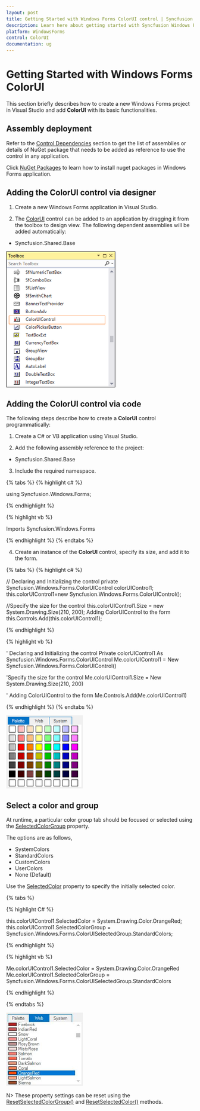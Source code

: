 ```yaml
---
layout: post
title: Getting Started with Windows Forms ColorUI control | Syncfusion
description: Learn here about getting started with Syncfusion Windows Forms ColorUI control, its elements and more details.
platform: WindowsForms
control: ColorUI 
documentation: ug
---
```


# Getting Started with Windows Forms ColorUI

This section briefly describes how to create a new Windows Forms project in Visual Studio and add **ColorUI** with its basic functionalities.


## Assembly deployment

Refer to the [Control Dependencies](https://help.syncfusion.com/windowsforms/control-dependencies#coloruicontrol) section to get the list of assemblies or details of NuGet package that needs to be added as reference to use the control in any application.

Click [NuGet Packages](https://help.syncfusion.com/windowsforms/visual-studio-integration/nuget-packages) to learn how to install nuget packages in Windows Forms application.

## Adding the ColorUI control via designer

1) Create a new Windows Forms application in Visual Studio.

2) The [ColorUI](https://help.syncfusion.com/cr/windowsforms/Syncfusion.Windows.Forms.ColorUIControl.html) control can be added to an application by dragging it from the toolbox to design view. The following dependent assemblies will be added automatically:

* Syncfusion.Shared.Base

![Drag and drop ColorUI from toolbox](ColorUI_images/ColorUI_toolbox.png)

## Adding the ColorUI control via code

The following steps describe how to create a **ColorUI** control programmatically:

1. Create a C# or VB application using Visual Studio.

2. Add the following assembly reference to the project:

* Syncfusion.Shared.Base

3. Include the required namespace.

{% tabs %}
{% highlight c# %}

using Syncfusion.Windows.Forms;

{% endhighlight %}

{% highlight vb %}

Imports Syncfusion.Windows.Forms

{% endhighlight %}
{% endtabs %}

4. Create an instance of the **ColorUI** control, specify its size, and add it to the form.

{% tabs %}
{% highlight c# %}

// Declaring and Initializing the control
private Syncfusion.Windows.Forms.ColorUIControl colorUIControl1;
this.colorUIControl1=new Syncfusion.Windows.Forms.ColorUIControl();

//Specify the size for the control
this.colorUIControl1.Size = new System.Drawing.Size(210, 200);
Adding ColorUIControl to the form
this.Controls.Add(this.colorUIControl1);

{% endhighlight %}

{% highlight vb %}

' Declaring and Initializing the control
Private colorUIControl1 As Syncfusion.Windows.Forms.ColorUIControl
Me.colorUIControl1 = New Syncfusion.Windows.Forms.ColorUIControl()

'Specify the size for the control
Me.colorUIControl1.Size = New System.Drawing.Size(210, 200)

' Adding ColorUIControl to the form
Me.Controls.Add(Me.colorUIControl1)

{% endhighlight %}
{% endtabs %}

   ![ColorUIControl](ColorUI_images/ColorUI_design.png)

## Select a color and group

At runtime, a particular color group tab should be focused or selected using the [SelectedColorGroup](https://help.syncfusion.com/cr/windowsforms/Syncfusion.Windows.Forms.ColorUIControl.html#Syncfusion_Windows_Forms_ColorUIControl_SelectedColorGroup) property.

The options are as follows,

* SystemColors
* StandardColors
* CustomColors
* UserColors
* None (Default)

Use the [SelectedColor](https://help.syncfusion.com/cr/windowsforms/Syncfusion.Windows.Forms.ColorUIControl.html#Syncfusion_Windows_Forms_ColorUIControl_SelectedColor) property to specify the initially selected color.

{% tabs %}

{% highlight C# %}

this.colorUIControl1.SelectedColor = System.Drawing.Color.OrangeRed;
this.colorUIControl1.SelectedColorGroup = Syncfusion.Windows.Forms.ColorUISelectedGroup.StandardColors;

{% endhighlight %}

{% highlight vb %}

Me.colorUIControl1.SelectedColor = System.Drawing.Color.OrangeRed
Me.colorUIControl1.SelectedColorGroup = Syncfusion.Windows.Forms.ColorUISelectedGroup.StandardColors

{% endhighlight %}

{% endtabs %}

![Windows Forms ColorUIControl showing selected groups and colors](ColorUI_images/Overview_img238.jpeg)

N> These property settings can be reset using the [ResetSelectedColorGroup()](https://help.syncfusion.com/cr/windowsforms/Syncfusion.Windows.Forms.ColorUIControl.html#Syncfusion_Windows_Forms_ColorUIControl_ResetSelectedColorGroup) and [ResetSelectedColor()](https://help.syncfusion.com/cr/windowsforms/Syncfusion.Windows.Forms.ColorUIControl.html#Syncfusion_Windows_Forms_ColorUIControl_ResetSelectedColor) methods.
